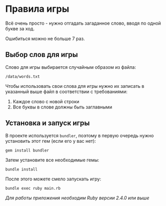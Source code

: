 # Правила игры

Всё очень просто - нужно отгадать загаданное слово, вводя по одной букве за ход.

Ошибиться можно не больше 7 раз.

## Выбор слов для игры

Слово для игры выбирается случайным образом из файла:

```
/data/words.txt
```

Чтобы использовать свои слова для игры нужно их записать в указанный выше файл в соответствии с требованиями:
  1. Каждое слово с новой строки
  2. Все буквы в слове должны быть заглавными

## Установка и запуск игры

В проекте используется `bundler`, поэтому в первую очередь нужно установить этот гем (если его у вас нет):

```
gem install bundler
```

Затем установите все необходимые гемы:

```
bundle install
```

После этого можете смело запускать игру:

```
bundle exec ruby main.rb
```

*Для работы приложения необходим Ruby версии 2.4.0 или выше*